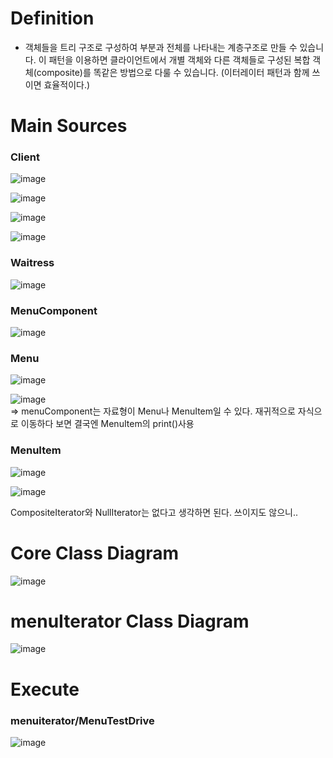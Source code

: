 # Definition
- 객체들을 트리 구조로 구성하여 부분과 전체를 나타내는 계층구조로 만들 수 있습니다. 이 패턴을 이용하면 클라이언트에서 개별 객체와 다른 객체들로 구성된 복합 객체(composite)를 똑같은 방법으로 다룰 수 있습니다. (이터레이터 패턴과 함께 쓰이면 효율적이다.)

# Main Sources
### Client
![image](https://user-images.githubusercontent.com/21019088/49791967-e84a0980-fd74-11e8-9591-39f32f75b8d8.png)

![image](https://user-images.githubusercontent.com/21019088/49791994-ff88f700-fd74-11e8-8e44-f9f9b771c763.png)

![image](https://user-images.githubusercontent.com/21019088/49792029-116a9a00-fd75-11e8-9938-08776e822801.png)

![image](https://user-images.githubusercontent.com/21019088/49792046-1d565c00-fd75-11e8-9bdd-9b42603293ee.png)

### Waitress
![image](https://user-images.githubusercontent.com/21019088/49792128-4971dd00-fd75-11e8-9be4-202855501022.png)

### MenuComponent
![image](https://user-images.githubusercontent.com/21019088/49792217-81792000-fd75-11e8-94c4-149adaf490e3.png)

### Menu
![image](https://user-images.githubusercontent.com/21019088/49792237-90f86900-fd75-11e8-9818-393e43929bbb.png)

![image](https://user-images.githubusercontent.com/21019088/49792999-6effe600-fd77-11e8-89d9-ec77fbaf56a9.png)</br>
=> menuComponent는 자료형이 Menu나 MenuItem일 수 있다. 재귀적으로 자식으로 이동하다 보면 결국엔 MenuItem의 print()사용

### MenuItem
![image](https://user-images.githubusercontent.com/21019088/49792295-b71e0900-fd75-11e8-84cf-b343e4a099d5.png)

![image](https://user-images.githubusercontent.com/21019088/49792319-c735e880-fd75-11e8-937c-b7f9af6abcb3.png)

CompositeIterator와 NullIterator는 없다고 생각하면 된다. 쓰이지도 않으니..

# Core Class Diagram
![image](https://user-images.githubusercontent.com/21019088/49792802-fb5dd900-fd76-11e8-994b-e6defd4f09bb.png)

# menuIterator Class Diagram
![image](https://user-images.githubusercontent.com/21019088/49792851-192b3e00-fd77-11e8-9d04-921de35132e9.png)

# Execute
### menuiterator/MenuTestDrive
![image](https://user-images.githubusercontent.com/21019088/49792894-2ea06800-fd77-11e8-8db2-e4d03b6b2959.png)


